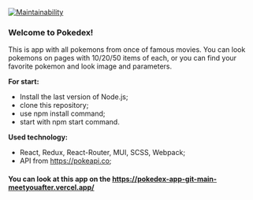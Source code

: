 [![Maintainability](https://api.codeclimate.com/v1/badges/94cd39692f5ec677466c/maintainability)](https://codeclimate.com/github/Meetyouafter/test_EclipseDigitalStudio/maintainability)

### Welcome to Pokedex!

This is app with all pokemons from once of famous movies.
You can look pokemons on pages with 10/20/50 items of each, or you can find your favorite pokemon and look image and parameters.

<b>For start:</b>
- Install the last version of Node.js;
- clone this repository; 
- use npm install command;
- start with npm start command.

<b>Used technology:</b>
 - React, Redux, React-Router, MUI, SCSS, Webpack;
 - API from https://pokeapi.co;

#### You can look at this app on the https://pokedex-app-git-main-meetyouafter.vercel.app/
